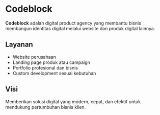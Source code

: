 # Codeblock

**Codeblock** adalah digital product agency yang membantu bisnis membangun identitas digital melalui website dan produk digital lainnya.  

## Layanan
- Website perusahaan  
- Landing page produk atau campaign  
- Portfolio profesional dan bisnis  
- Custom development sesuai kebutuhan  

## Visi
Memberikan solusi digital yang modern, cepat, dan efektif untuk mendukung pertumbuhan bisnis klien.  